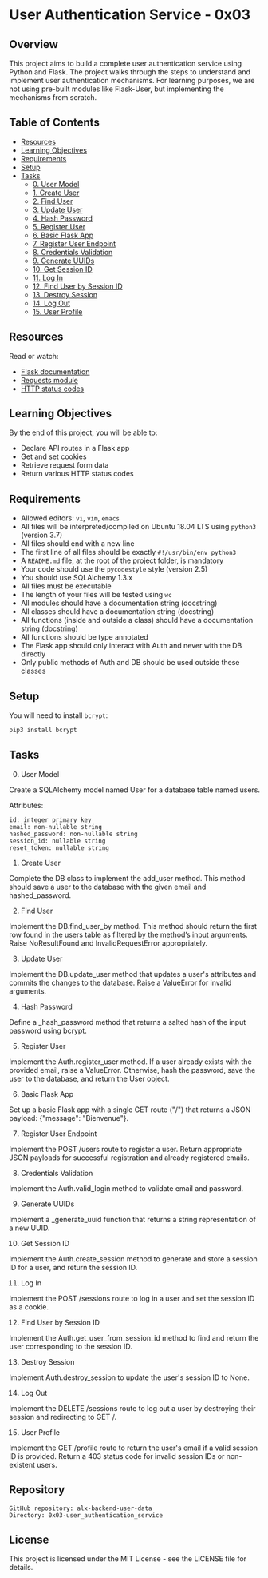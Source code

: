# User Authentication Service - 0x03

## Overview

This project aims to build a complete user authentication service using Python and Flask. The project walks through the steps to understand and implement user authentication mechanisms. For learning purposes, we are not using pre-built modules like Flask-User, but implementing the mechanisms from scratch.

## Table of Contents
- [Resources](#resources)
- [Learning Objectives](#learning-objectives)
- [Requirements](#requirements)
- [Setup](#setup)
- [Tasks](#tasks)
  - [0. User Model](#0-user-model)
  - [1. Create User](#1-create-user)
  - [2. Find User](#2-find-user)
  - [3. Update User](#3-update-user)
  - [4. Hash Password](#4-hash-password)
  - [5. Register User](#5-register-user)
  - [6. Basic Flask App](#6-basic-flask-app)
  - [7. Register User Endpoint](#7-register-user-endpoint)
  - [8. Credentials Validation](#8-credentials-validation)
  - [9. Generate UUIDs](#9-generate-uuids)
  - [10. Get Session ID](#10-get-session-id)
  - [11. Log In](#11-log-in)
  - [12. Find User by Session ID](#12-find-user-by-session-id)
  - [13. Destroy Session](#13-destroy-session)
  - [14. Log Out](#14-log-out)
  - [15. User Profile](#15-user-profile)

## Resources

Read or watch:
- [Flask documentation](https://flask.palletsprojects.com/en/2.0.x/)
- [Requests module](https://docs.python-requests.org/en/latest/)
- [HTTP status codes](https://developer.mozilla.org/en-US/docs/Web/HTTP/Status)

## Learning Objectives

By the end of this project, you will be able to:
- Declare API routes in a Flask app
- Get and set cookies
- Retrieve request form data
- Return various HTTP status codes

## Requirements

- Allowed editors: `vi`, `vim`, `emacs`
- All files will be interpreted/compiled on Ubuntu 18.04 LTS using `python3` (version 3.7)
- All files should end with a new line
- The first line of all files should be exactly `#!/usr/bin/env python3`
- A `README.md` file, at the root of the project folder, is mandatory
- Your code should use the `pycodestyle` style (version 2.5)
- You should use SQLAlchemy 1.3.x
- All files must be executable
- The length of your files will be tested using `wc`
- All modules should have a documentation string (docstring)
- All classes should have a documentation string (docstring)
- All functions (inside and outside a class) should have a documentation string (docstring)
- All functions should be type annotated
- The Flask app should only interact with Auth and never with the DB directly
- Only public methods of Auth and DB should be used outside these classes

## Setup

You will need to install `bcrypt`:

```bash
pip3 install bcrypt
```

## Tasks

0. User Model

Create a SQLAlchemy model named User for a database table named users.

Attributes:

    id: integer primary key
    email: non-nullable string
    hashed_password: non-nullable string
    session_id: nullable string
    reset_token: nullable string

1. Create User

Complete the DB class to implement the add_user method. This method should save a user to the database with the given email and hashed_password.

2. Find User

Implement the DB.find_user_by method. This method should return the first row found in the users table as filtered by the method’s input arguments. Raise NoResultFound and InvalidRequestError appropriately.

3. Update User

Implement the DB.update_user method that updates a user's attributes and commits the changes to the database. Raise a ValueError for invalid arguments.

4. Hash Password

Define a _hash_password method that returns a salted hash of the input password using bcrypt.

5. Register User

Implement the Auth.register_user method. If a user already exists with the provided email, raise a ValueError. Otherwise, hash the password, save the user to the database, and return the User object.

6. Basic Flask App

Set up a basic Flask app with a single GET route ("/") that returns a JSON payload: {"message": "Bienvenue"}.

7. Register User Endpoint

Implement the POST /users route to register a user. Return appropriate JSON payloads for successful registration and already registered emails.

8. Credentials Validation

Implement the Auth.valid_login method to validate email and password.

9. Generate UUIDs

Implement a _generate_uuid function that returns a string representation of a new UUID.

10. Get Session ID

Implement the Auth.create_session method to generate and store a session ID for a user, and return the session ID.

11. Log In

Implement the POST /sessions route to log in a user and set the session ID as a cookie.

12. Find User by Session ID

Implement the Auth.get_user_from_session_id method to find and return the user corresponding to the session ID.

13. Destroy Session

Implement Auth.destroy_session to update the user's session ID to None.

14. Log Out

Implement the DELETE /sessions route to log out a user by destroying their session and redirecting to GET /.

15. User Profile

Implement the GET /profile route to return the user's email if a valid session ID is provided. Return a 403 status code for invalid session IDs or non-existent users.

## Repository

    GitHub repository: alx-backend-user-data
    Directory: 0x03-user_authentication_service

## License

This project is licensed under the MIT License - see the LICENSE file for details.
